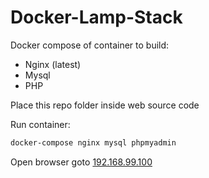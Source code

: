 # Docker-Lamp-Stack
Docker compose of container to build:
- Nginx (latest)
- Mysql
- PHP

Place this repo folder inside web source code

Run container:
```bash
docker-compose nginx mysql phpmyadmin
```

Open browser goto [192.168.99.100](192.168.99.100)
